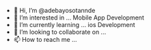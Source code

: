 - 👋 Hi, I’m @adebayosotannde
- 👀 I’m interested in ... Mobile App Development
- 🌱 I’m currently learning ... ios Development
- 💞️ I’m looking to collaborate on ...
- 📫 How to reach me ...

<!---
adebayosotannde/adebayosotannde is a ✨ special ✨ repository because its `README.md` (this file) appears on your GitHub profile.
You can click the Preview link to take a look at your changes.
--->
